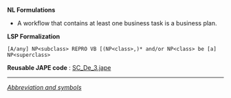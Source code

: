 __NL Formulations__ 



* A workflow that contains at least one business task is a business plan.


  

__LSP Formalization__ 




```
[A/any] NP<subclass> REPRO VB [(NP<class>,)* and/or NP<class> be [a] NP<superclass>

```


__Reusable JAPE code__ 
 :
 [SC\_De\_3.jape](../images/2/2f/SC_De_3.jape "SC De 3.jape") 





---



_[Abbreviation and symbols](../../Community/LSPSymbols "Community:LSPSymbols")_